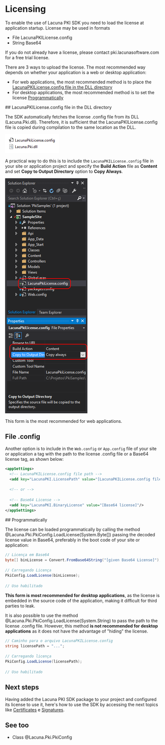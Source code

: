 ﻿# Licensing

To enable the use of Lacuna PKI SDK you need to load the license at application startup. License may be used in formats

* File LacunaPKILicense.config
* String Base64

If you do not already have a license, please contact pki.lacunasoftware.com for a free trial license.

There are 3 ways to upload the license. The most recommended way depends on whether your application is a web or desktop application:

* For web applications, the most recommended method is to place the [LacunaPKILicense.config file in the DLL directory](#side-loaded-file)
* For desktop applications, the most recommended method is to set the license [Programmatically](#programmatically)

<a name="side-loaded-file" />
## LacunaPKILicense.config file in the DLL directory

The SDK automatically fetches the license .config file from its DLL (Lacuna.Pki.dll). Therefore, it is sufficient that the LacunaPKILicense.config file is copied during compilation to the same location as the DLL.

![Config file and DLL side by side](../../../../images/pki-sdk/dll-license-dir-v2.png)

A practical way to do this is to include the `LacunaPKILicense.config` file in your site or application project and specify the **Build Action** file as **Content** and set **Copy to Output Directory** option to **Copy Always**.

![Set build action to Copy always](../../../../images/pki-sdk/xml-license-in-project-v2.png)

This form is the most recommended for web applications.

## File .config

Another option is to include in the `Web.config` or `App.config` file of your site or application a tag with the path to the license .config file or a Base64 license tag, as shown below:

```xml
<appSettings>
  <!-- LacunaPKILicense.config file path -->
  <add key="LacunaPKI.LicensePath" value="[LacunaPKILicense.config file path]"/>

  <!-- or -->

  <!-- Base64 License -->
  <add key="LacunaPKI.BinaryLicense" value="[Base64 license]"/>
</appSettings>
```

<a name="programmatically" />
## Programmatically

The license can be loaded programmatically by calling the method @Lacuna.Pki.PkiConfig.LoadLicense(System.Byte[]) passing the decoded license value in Base64, preferably in the boot code of your site or application:

```csharp
// Licença em Base64
byte[] binLicense = Convert.FromBase64String("[given Base64 License]");

// Carregando Licença
PkiConfig.LoadLicense(binLicense);

// Uso habilitado
```

**This form is most recommended for desktop applications**, as the license is embedded in the source code of the application, making it difficult for third parties to leak.

It is also possible to use the method @Lacuna.Pki.PkiConfig.LoadLicense(System.String) to pass the path to the license .config file. However, this method **is not recommended for desktop applications** as it does not have the advantage of "hiding" the license.

```csharp
// Caminho para o arquivo LacunaPKILicense.config
string licensePath = "...";

// Carregando licença
PkiConfig.LoadLicense(licensePath);

// Uso habilitado
```

## Next steps

Having added the Lacuna PKI SDK package to your project and configured its license to use it, here's how to use the SDK by accessing the next topics like [Certificates](../certificates/index.md) e [Signatures](../signatures/index.md).

## See too

* Class @Lacuna.Pki.PkiConfig